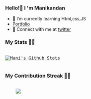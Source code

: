 ### Hello!👋 I 'm Manikandan 


- 🌱 I’m currently learning Html,css,JS
- [Portfolio](https://manikandan.netlify.app/)
- 💬 Connect with me at <a  href="https://twitter.com/_manismk"  target="_blank">twitter</a> 

### My Stats 🚀🚀
<pre>
<a href="#stats">
<img align="center" alt="Mani's Github Stats" src="https://github-readme-stats.vercel.app/api?username=manismk&show_icons=true&title_color=ffffff&icon_color=bb2acf&text_color=daf7dc&bg_color=151515" />
</a>         
</pre>




### My Contribution Streak 🚀🚀
<pre>
  
    <img src="https://github-readme-streak-stats.herokuapp.com/?user=manismk"/>
  
</pre>

[twitter]: https://twitter.com/balaajay19
[linkedin]: https://www.linkedin.com/in/ajay-krishna-065a1a162/
